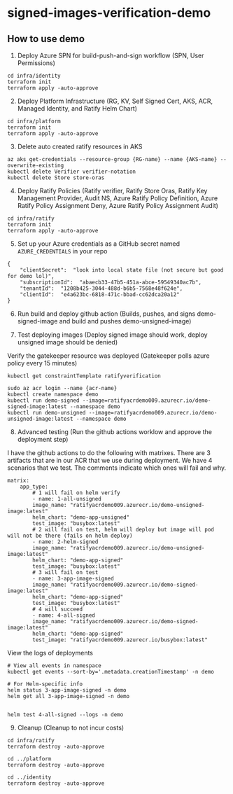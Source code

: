 # signed-images-verification-demo

## How to use demo
1. Deploy Azure SPN for build-push-and-sign workflow
(SPN, User Permissions)
```
cd infra/identity
terraform init
terraform apply -auto-approve
```

2. Deploy Platform Infrastructure
(RG, KV, Self Signed Cert, AKS, ACR, Managed Identity, and Ratify Helm Chart)
```
cd infra/platform
terraform init
terraform apply -auto-approve
```

3. Delete auto created ratify resources in AKS
```
az aks get-credentials --resource-group {RG-name} --name {AKS-name} --overwrite-existing
kubectl delete Verifier verifier-notation
kubectl delete Store store-oras
```

4. Deploy Ratify Policies
(Ratify verifier, Ratify Store Oras, Ratify Key Management Provider, Audit NS, Azure Ratify Policy Definition, Azure Ratify Policy Assignment Deny, Azure Ratify Policy Assignment Audit)
```
cd infra/ratify
terraform init
terraform apply -auto-approve
```

5. Set up your Azure credentials as a GitHub secret named `AZURE_CREDENTIALS` in your repo
```
{
    "clientSecret":  "look into local state file (not secure but good for demo lol)",
    "subscriptionId":  "abaecb33-47b5-451a-abce-59549340ac7b",
    "tenantId":  "1208b425-3044-488d-b6b5-7568e48f624e",
    "clientId":  "e4a623bc-6818-471c-bbad-cc62dca20a12"
}
```

6. Run build and deploy github action
(Builds, pushes, and signs demo-signed-image and build and pushes demo-unsigned-image)

7. Test deploying images
(Deploy signed image should work, deploy unsigned image should be denied)

Verify the gatekeeper resource was deployed (Gatekeeper polls azure policy every 15 minutes)
```
kubectl get constraintTemplate ratifyverification
```

```
sudo az acr login --name {acr-name}
kubectl create namespace demo
kubectl run demo-signed --image=ratifyacrdemo009.azurecr.io/demo-signed-image:latest --namespace demo
kubectl run demo-unsigned --image=ratifyacrdemo009.azurecr.io/demo-unsigned-image:latest --namespace demo
```

8. Advanced testing
(Run the github actions worklow and approve the deployment step)

I have the github actions to do the following with matrixes. There are 3 artifacts that are in our ACR that we use during deployment. We have 4 scenarios that we test. The comments indicate which ones will fail and why.

```
matrix:
    app_type:
        # 1 will fail on helm verify
        - name: 1-all-unsigned
        image_name: "ratifyacrdemo009.azurecr.io/demo-unsigned-image:latest"
        helm_chart: "demo-app-unsigned"
        test_image: "busybox:latest"
        # 2 will fail on test, helm will deploy but image will pod will not be there (fails on helm deploy)
        - name: 2-helm-signed
        image_name: "ratifyacrdemo009.azurecr.io/demo-unsigned-image:latest"
        helm_chart: "demo-app-signed"
        test_image: "busybox:latest"
        # 3 will fail on test
        - name: 3-app-image-signed
        image_name: "ratifyacrdemo009.azurecr.io/demo-signed-image:latest"
        helm_chart: "demo-app-signed"
        test_image: "busybox:latest"
        # 4 will succeed
        - name: 4-all-signed
        image_name: "ratifyacrdemo009.azurecr.io/demo-signed-image:latest"
        helm_chart: "demo-app-signed"
        test_image: "ratifyacrdemo009.azurecr.io/busybox:latest"
```

View the logs of deployments
```
# View all events in namespace
kubectl get events --sort-by='.metadata.creationTimestamp' -n demo

# For Helm-specific info
helm status 3-app-image-signed -n demo
helm get all 3-app-image-signed -n demo


helm test 4-all-signed --logs -n demo
```

9. Cleanup
(Cleanup to not incur costs)
```
cd infra/ratify
terraform destroy -auto-approve

cd ../platform
terraform destroy -auto-approve

cd ../identity
terraform destroy -auto-approve
```